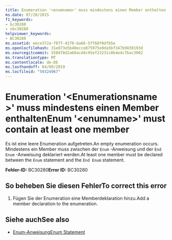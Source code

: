 ```yaml
---
title: Enumeration '<enumname>' muss mindestens einen Member enthalten
ms.date: 07/20/2015
f1_keywords:
- bc30280
- vbc30280
helpviewer_keywords:
- BC30280
ms.assetid: eece372a-f87f-4270-ba66-5ff68f0dfb5e
ms.openlocfilehash: 31e873e5b40ecce875975e8da5bf347b9830193d
ms.sourcegitcommit: 558d78d2a68acd4c95ef23231c8b4e4c7bac3902
ms.translationtype: MT
ms.contentlocale: de-DE
ms.lasthandoff: 04/09/2019
ms.locfileid: "59324967"
---
```

# <a name="enum-enumname-must-contain-at-least-one-member"></a><span data-ttu-id="92a0e-102">Enumeration '\<Enumerationsname >' muss mindestens einen Member enthalten</span><span class="sxs-lookup"><span data-stu-id="92a0e-102">Enum '\<enumname>' must contain at least one member</span></span>
<span data-ttu-id="92a0e-103">Es ist eine leere Enumeration aufgetreten.</span><span class="sxs-lookup"><span data-stu-id="92a0e-103">An empty enumeration occurs.</span></span> <span data-ttu-id="92a0e-104">Mindestens ein Member muss zwischen der `Enum` -Anweisung und der `End Enum` -Anweisung deklariert werden.</span><span class="sxs-lookup"><span data-stu-id="92a0e-104">At least one member must be declared between the `Enum` statement and the `End Enum` statement.</span></span>  
  
 <span data-ttu-id="92a0e-105">**Fehler-ID:** BC30280</span><span class="sxs-lookup"><span data-stu-id="92a0e-105">**Error ID:** BC30280</span></span>  
  
## <a name="to-correct-this-error"></a><span data-ttu-id="92a0e-106">So beheben Sie diesen Fehler</span><span class="sxs-lookup"><span data-stu-id="92a0e-106">To correct this error</span></span>  
  
1. <span data-ttu-id="92a0e-107">Fügen Sie der Enumeration eine Memberdeklaration hinzu.</span><span class="sxs-lookup"><span data-stu-id="92a0e-107">Add a member declaration to the enumeration.</span></span>  
  
## <a name="see-also"></a><span data-ttu-id="92a0e-108">Siehe auch</span><span class="sxs-lookup"><span data-stu-id="92a0e-108">See also</span></span>

- [<span data-ttu-id="92a0e-109">Enum-Anweisung</span><span class="sxs-lookup"><span data-stu-id="92a0e-109">Enum Statement</span></span>](../../visual-basic/language-reference/statements/enum-statement.md)

